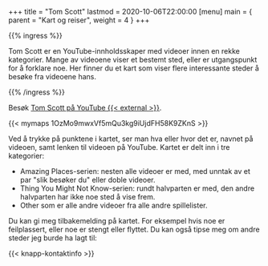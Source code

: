 +++
title = "Tom Scott"
lastmod = 2020-10-06T22:00:00
[menu]
main = { parent = "Kart og reiser", weight = 4 }
+++

{{% ingress %}}

Tom Scott er en YouTube-innholdsskaper med videoer innen en rekke kategorier. Mange av
videoene viser et bestemt sted, eller er utgangspunkt for å forklare noe. Her finner du et
kart som viser flere interessante steder å besøke fra videoene hans.

{{% /ingress %}}  

Besøk [Tom Scott på YouTube {{< external >}}](https://youtube.com/TomScottGo).

{{< mymaps 1OzMo9mwxVf5mQu3kg9iUjdFH58K9ZKnS >}}

Ved å trykke på punktene i kartet, ser man hva eller hvor det er, navnet på videoen, samt
lenken til videoen på YouTube. Kartet er delt inn i tre kategorier:

- Amazing Places-serien: nesten alle videoer er med, med unntak av et par "slik besøker du"
  eller doble videoer.
- Thing You Might Not Know-serien: rundt halvparten er med, den andre halvparten har ikke noe
  sted å vise frem.
- Other som er alle andre videoer fra alle andre spillelister.

Du kan gi meg tilbakemelding på kartet. For eksempel hvis noe er feilplassert,
eller noe er stengt eller flyttet. Du kan også tipse meg om andre steder jeg burde ha lagt til:

{{< knapp-kontaktinfo >}}
